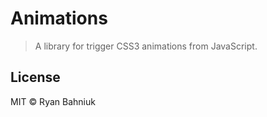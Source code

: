# Animations

> A library for trigger CSS3 animations from JavaScript.

## License

MIT © Ryan Bahniuk
